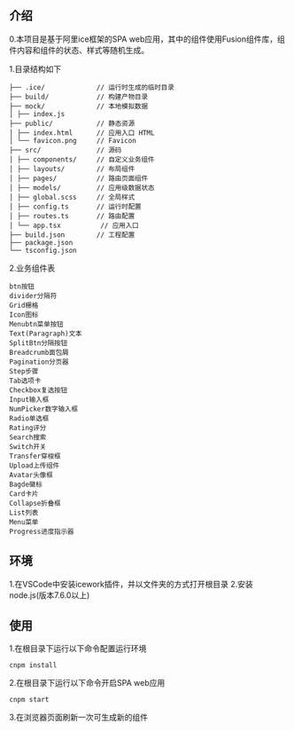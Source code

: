 ## 介绍
0.本项目是基于阿里ice框架的SPA web应用，其中的组件使用Fusion组件库，组件内容和组件的状态、样式等随机生成。

1.目录结构如下
```
├── .ice/             // 运行时生成的临时目录
├── build/            // 构建产物目录
├── mock/             // 本地模拟数据
│ ├── index.js
├── public/           // 静态资源
│ ├── index.html      // 应用入口 HTML
│ └── favicon.png     // Favicon
├── src/              // 源码
│ ├── components/     // 自定义业务组件
│ ├── layouts/        // 布局组件
│ ├── pages/          // 路由页面组件
│ ├── models/         // 应用级数据状态
│ ├── global.scss     // 全局样式
│ ├── config.ts       // 运行时配置
│ ├── routes.ts       // 路由配置
│ └── app.tsx          // 应用入口
├── build.json        // 工程配置
├── package.json
└── tsconfig.json
```
2.业务组件表
```plain
btn按钮
divider分隔符
Grid栅格
Icon图标
Menubtn菜单按钮
Text(Paragraph)文本
SplitBtn分隔按钮
Breadcrumb面包屑
Pagination分页器
Step步骤
Tab选项卡
Checkbox复选按钮
Input输入框
NumPicker数字输入框
Radio单选框
Rating评分
Search搜索
Switch开关
Transfer穿梭框
Upload上传组件
Avatar头像框
Bagde徽标
Card卡片
Collapse折叠框
List列表
Menu菜单
Progress进度指示器
```


## 环境
1.在VSCode中安装icework插件，并以文件夹的方式打开根目录
2.安装node.js(版本7.6.0以上)

## 使用
1.在根目录下运行以下命令配置运行环境
```shell
cnpm install
```
2.在根目录下运行以下命令开启SPA web应用
```shell
cnpm start
```
3.在浏览器页面刷新一次可生成新的组件
